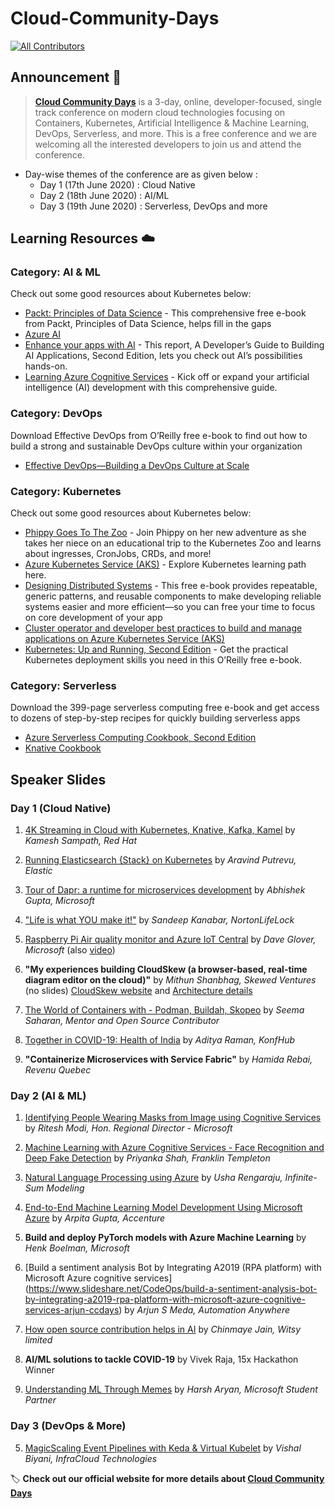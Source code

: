 # Cloud-Community-Days
<!-- ALL-CONTRIBUTORS-BADGE:START - Do not remove or modify this section -->

[![All Contributors](https://img.shields.io/badge/all_contributors-2-orange.svg?style=flat-square)](#contributors-)

<!-- ALL-CONTRIBUTORS-BADGE:END -->

## Announcement 📢

> **[Cloud Community Days](https://ccdays.konfhub.com/)** is a 3-day, online, developer-focused, single track conference on modern cloud technologies focusing on Containers, Kubernetes, Artificial Intelligence & Machine Learning, DevOps, Serverless, and more. This is a free conference and we are welcoming all the interested developers to join us and attend the conference.

* Day-wise themes of the conference are as given below :
  * Day 1 (17th June 2020) : Cloud Native
  * Day 2 (18th June 2020) : AI/ML
  * Day 3 (19th June 2020) : Serverless, DevOps and more

## Learning Resources ☁️

### Category: AI & ML
Check out some good resources about Kubernetes below:
- [Packt: Principles of Data Science](https://azure.microsoft.com/en-us/resources/principles-of-data-science/?wt.mc_id=AID3011244_QSG_EML_428992) - This comprehensive free e-book from Packt, Principles of Data Science, helps fill in the gaps
- [Azure AI](https://azure.microsoft.com/en-us/overview/ai-platform/?wt.mc_id=AID3011244_QSG_EML_428991)
- [Enhance your apps with AI](https://azure.microsoft.com/en-us/resources/create-your-first-intelligent-bot-with-microsoft-ai/?wt.mc_id=AID3011244_QSG_EML_428993) - This report, A Developer’s Guide to Building AI Applications, Second Edition, lets you check out AI’s possibilities hands-on.
- [Learning Azure Cognitive Services](https://azure.microsoft.com/en-us/resources/learning-azure-cognitive-services/?wt.mc_id=AID3011244_QSG_EML_428994) - Kick off or expand your artificial intelligence (AI) development with this comprehensive guide.

### Category: DevOps
Download Effective DevOps from O’Reilly free e-book to find out how to build a strong and sustainable DevOps culture within your organization

- [Effective DevOps—Building a DevOps Culture at Scale](https://azure.microsoft.com/en-us/resources/effective-devops/?wt.mc_id=AID3011244_QSG_EML_428995) 

### Category: Kubernetes
Check out some good resources about Kubernetes below:
- [Phippy Goes To The Zoo](https://azure.microsoft.com/en-us/resources/phippy-goes-to-the-zoo/en-us/?wt.mc_id=AID3011244_QSG_EML_428988) - Join Phippy on her new adventure as she takes her niece on an educational trip to the Kubernetes Zoo and learns about ingresses, CronJobs, CRDs, and more!
- [Azure Kubernetes Service (AKS)](https://azure.microsoft.com/en-us/services/kubernetes-service/?wt.mc_id=AID3011244_QSG_EML_428985) - Explore Kubernetes learning path here. 
- [Designing Distributed Systems](https://azure.microsoft.com/en-us/resources/designing-distributed-systems/?wt.mc_id=AID3011244_QSG_EML_428986) - This free e-book provides repeatable, generic patterns, and reusable components to make developing reliable systems easier and more efficient—so you can free your time to focus on core development of your app
- [Cluster operator and developer best practices to build and manage applications on Azure Kubernetes Service (AKS)](https://docs.microsoft.com/en-us/azure/aks/best-practices?wt.mc_id=AID3011244_QSG_EML_428987)
- [Kubernetes: Up and Running, Second Edition](https://azure.microsoft.com/en-us/resources/kubernetes-up-and-running/?wt.mc_id=AID3011244_QSG_EML_428989) - Get the practical Kubernetes deployment skills you need in this O’Reilly free e-book.

### Category: Serverless
Download the 399-page serverless computing free e-book and get access to dozens of step-by-step recipes for quickly building serverless apps
- [Azure Serverless Computing Cookbook, Second Edition](https://azure.microsoft.com/en-us/resources/azure-serverless-computing-cookbook/?wt.mc_id=AID3011244_QSG_EML_428990)
- [Knative Cookbook](https://dn.dev/knative-cookbook)

## Speaker Slides

### Day 1 (Cloud Native)

1. [4K Streaming in Cloud with Kubernetes, Knative, Kafka, Kamel](http://dn.dev/4k-kubernetes) by _Kamesh Sampath, Red Hat_

2. [Running Elasticsearch {Stack} on Kubernetes](https://aravind.dev/2020/06/elastic-stack-on-k8s/) by _Aravind Putrevu, Elastic_

3. [Tour of Dapr: a runtime for microservices development](https://aka.ms/tour-of-dapr) by _Abhishek Gupta, Microsoft_

4. ["Life is what YOU make it!"](https://www.slideshare.net/CodeOps/life-is-what-you-make-it-sandeep-kanabar-ccdays-presentation) by _Sandeep Kanabar, NortonLifeLock_

5. [Raspberry Pi Air quality monitor and Azure IoT Central](https://github.com/gloveboxes/Raspberry-Pi-Python-Environment-Monitor-with-the-Pimoroni-Enviro-Air-Quality-PMS5003-Sensor) by _Dave Glover, Microsoft_ (also [video](https://onedrive.live.com/?authkey=%21APnc0f%5FJ3NYfe%2Dk&cid=BAF1CDAE0A412C89&id=BAF1CDAE0A412C89%2190293&parId=BAF1CDAE0A412C89%2155185&o=OneUp))

6. **"My experiences building CloudSkew (a browser-based, real-time diagram editor on the cloud)"** by _Mithun Shanbhag, Skewed Ventures_ (no slides) [CloudSkew website](https://www.cloudskew.com/) and [Architecture details](https://www.cloudskew.com/about/cloudskew-architecture.html)

7. [The World of Containers with - Podman, Buildah, Skopeo](https://www.slideshare.net/CodeOps/the-world-of-containers-with-podman-buildah-skopeo-by-seema-ccdays) by _Seema Saharan, Mentor and Open Source Contributor_

8. [Together in COVID-19: Health of India](https://www.slideshare.net/CodeOps/together-in-covid19-health-of-india-ccdays-talk-aditya) by _Aditya Raman, KonfHub_

9. **"Containerize Microservices with Service Fabric"** by _Hamida Rebai, Revenu Quebec_ 

### Day 2 (AI & ML)

1. [Identifying People Wearing Masks from Image using Cognitive Services](https://www.slideshare.net/CodeOps/identifying-people-wearing-masks-from-image-using-cognitive-services-ritesh-modi-ccdays) by _Ritesh Modi, Hon. Regional Director - Microsoft_

2. [Machine Learning with Azure Cognitive Services - Face Recognition and Deep Fake Detection](https://www.slideshare.net/CodeOps/machine-learning-with-azure-cognitive-services-face-recognition-and-deep-fake-detection-priyanka-ccdays) by _Priyanka Shah, Franklin Templeton_

3. [Natural Language Processing using Azure](https://github.com/ushareng/CloudCommunityConference) by _Usha Rengaraju, 
Infinite-Sum Modeling_

4. [End-to-End Machine Learning Model Development Using Microsoft Azure](https://www.slideshare.net/CodeOps/build-machine-learning-models-using-microsoft-azure-arpita-ccdays) by _Arpita Gupta, Accenture_

5. **Build and deploy PyTorch models with Azure Machine Learning** by _Henk Boelman, Microsoft_

6. [Build a sentiment analysis Bot by Integrating A2019 (RPA platform) with Microsoft Azure cognitive services]
(https://www.slideshare.net/CodeOps/build-a-sentiment-analysis-bot-by-integrating-a2019-rpa-platform-with-microsoft-azure-cognitive-services-arjun-ccdays) by _Arjun S Meda, Automation Anywhere_

7. [How open source contribution helps in AI](https://www.slideshare.net/CodeOps/how-open-source-helps-in-ai-ccdays-chinmaye) by _Chinmaye Jain, Witsy limited_

8. **AI/ML solutions to tackle COVID-19** by Vivek Raja, 15x Hackathon Winner

9. [Understanding ML Through Memes](https://www.slideshare.net/CodeOps/understanding-ml-through-memes-harsh-ccdays) by _Harsh Aryan, Microsoft Student Partner_ 

### Day 3 (DevOps & More)

5. [MagicScaling Event Pipelines with Keda & Virtual Kubelet](https://docs.google.com/presentation/d/e/2PACX-1vQ8pmEpbuFPKcfRGcRQ17VfF9W7W3H0Lq5kXq9Yy1NvctbkDz6yFv2O10DUg07ocOxhKzAqEz-4nGRg/pub?start=false&loop=false&delayms=3000&slide=id.g7787786d32_0_0) by _Vishal Biyani, InfraCloud Technologies_

🏷️ **Check out our official website for more details about [Cloud Community Days](https://ccdays.konfhub.com/)**
